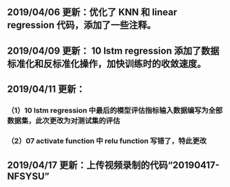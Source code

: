 ## 2019/04/06 更新：优化了 KNN 和 linear regression 代码，添加了一些注释。 
## 2019/04/09 更新： 10 lstm regression 添加了数据标准化和反标准化操作，加快训练时的收敛速度。
## 2019/04/11 更新：
### （1）10 lstm regression 中最后的模型评估指标输入数据编写为全部数据集，此次更改为对测试集的评估
### （2）07 activate function 中 relu function 写错了，特此更改
## 2019/04/17 更新：上传视频录制的代码“20190417-NFSYSU”